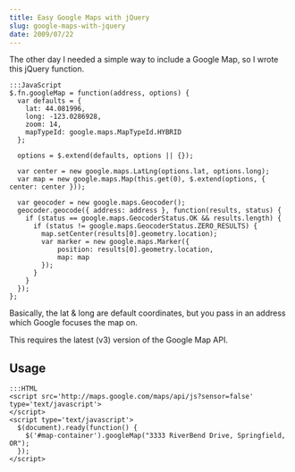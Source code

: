 ```yaml
---
title: Easy Google Maps with jQuery
slug: google-maps-with-jquery
date: 2009/07/22
---
```


The other day I needed a simple way to include a Google Map, so I wrote this jQuery function.

    :::JavaScript
    $.fn.googleMap = function(address, options) {
      var defaults = {
        lat: 44.081996,
        long: -123.0286928,
        zoom: 14,
        mapTypeId: google.maps.MapTypeId.HYBRID
      };

      options = $.extend(defaults, options || {});

      var center = new google.maps.LatLng(options.lat, options.long);
      var map = new google.maps.Map(this.get(0), $.extend(options, { center: center }));

      var geocoder = new google.maps.Geocoder();
      geocoder.geocode({ address: address }, function(results, status) {
        if (status == google.maps.GeocoderStatus.OK && results.length) {
          if (status != google.maps.GeocoderStatus.ZERO_RESULTS) {
            map.setCenter(results[0].geometry.location);
            var marker = new google.maps.Marker({
                position: results[0].geometry.location,
                map: map
            });
          }
        }
      });
    };

Basically, the lat & long are default coordinates, but you pass in an address which Google focuses the map on.

This requires the latest (v3) version of the Google Map API.

Usage
-----

    :::HTML
    <script src='http://maps.google.com/maps/api/js?sensor=false' type='text/javascript'>
    </script>
    <script type='text/javascript'>
      $(document).ready(function() {
        $('#map-container').googleMap("3333 RiverBend Drive, Springfield, OR");
      });
    </script>